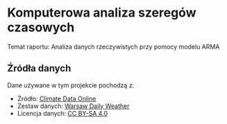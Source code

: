 # Komputerowa analiza szeregów czasowych
Temat raportu: Analiza danych rzeczywistych przy pomocy modelu ARMA

## Źródła danych

Dane używane w tym projekcie pochodzą z:

- Źródło: [Climate Data Online](https://www.ncdc.noaa.gov/cdo-web/)
- Zestaw danych: [Warsaw Daily Weather](https://www.kaggle.com/datasets/mateuszk013/warsaw-daily-weather)
- Licencja danych: [CC BY-SA 4.0](https://creativecommons.org/licenses/by-sa/4.0/)